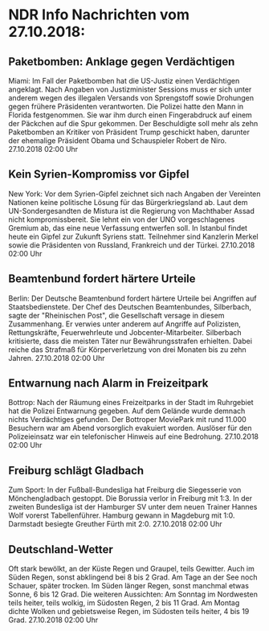 # NDR Info Nachrichten vom 27.10.2018:


## Paketbomben: Anklage gegen Verdächtigen
Miami:	Im Fall der Paketbomben hat die US-Justiz einen Verdächtigen angeklagt. Nach Angaben von Justizminister Sessions muss er sich unter anderem wegen des illegalen Versands von Sprengstoff sowie Drohungen gegen frühere Präsidenten verantworten. Die Polizei hatte den Mann in Florida festgenommen. Sie war ihm durch einen Fingerabdruck auf einem der Päckchen auf die Spur gekommen. Der Beschuldigte soll mehr als zehn Paketbomben an Kritiker von Präsident Trump geschickt haben, darunter der ehemalige Präsident Obama und Schauspieler Robert de Niro. 27.10.2018 02:00 Uhr 

## Kein Syrien-Kompromiss vor Gipfel
New York: Vor dem Syrien-Gipfel zeichnet sich nach Angaben der Vereinten Nationen keine politische Lösung für das Bürgerkriegsland ab. Laut dem UN-Sondergesandten de Mistura ist die Regierung von Machthaber Assad nicht kompromissbereit. Sie lehnt ein von der UNO vorgeschlagenes Gremium ab, das eine neue Verfassung entwerfen soll. In Istanbul findet heute ein Gipfel zur Zukunft Syriens statt. Teilnehmer sind Kanzlerin Merkel sowie die Präsidenten von Russland, Frankreich und der Türkei. 27.10.2018 02:00 Uhr 

## Beamtenbund fordert härtere Urteile
Berlin: Der Deutsche Beamtenbund fordert härtere Urteile bei Angriffen auf Staatsbedienstete. Der Chef des Deutschen Beamtenbundes, Silberbach, sagte der "Rheinischen Post", die Gesellschaft versage in diesem Zusammenhang. Er verwies unter anderem auf Angriffe auf Polizisten, Rettungskräfte, Feuerwehrleute und Jobcenter-Mitarbeiter. Silberbach kritisierte, dass die meisten Täter nur Bewährungsstrafen erhielten. Dabei reiche das Strafmaß für Körperverletzung von drei Monaten bis zu zehn Jahren. 27.10.2018 02:00 Uhr 

## Entwarnung nach Alarm in Freizeitpark
Bottrop: Nach der Räumung eines Freizeitparks in der Stadt im Ruhrgebiet hat die Polizei Entwarnung gegeben. Auf dem Gelände wurde demnach nichts Verdächtiges gefunden. Der Bottroper MoviePark mit rund 11.000 Besuchern war am Abend vorsorglich evakuiert worden. Auslöser für den Polizeieinsatz war ein telefonischer Hinweis auf eine Bedrohung. 27.10.2018 02:00 Uhr 

## Freiburg schlägt Gladbach
Zum Sport: In der Fußball-Bundesliga hat Freiburg die Siegesserie von Mönchengladbach gestoppt. Die Borussia verlor in Freiburg mit 1:3. In der zweiten Bundesliga ist der Hamburger SV unter dem neuen Trainer Hannes Wolf vorerst Tabellenführer. Hamburg gewann in Magdeburg mit 1:0. Darmstadt besiegte Greuther Fürth mit 2:0. 27.10.2018 02:00 Uhr 

## Deutschland-Wetter
Oft stark bewölkt, an der Küste Regen und Graupel, teils Gewitter. Auch im Süden Regen, sonst abklingend bei 8 bis 2 Grad. Am Tage an der See noch Schauer, später trocken. Im Süden länger  Regen, sonst manchmal etwas Sonne, 6 bis 12 Grad. Die weiteren Aussichten: Am Sonntag im Nordwesten teils heiter, teils wolkig, im Südosten Regen, 2 bis 11 Grad. Am Montag dichte Wolken und gebietsweise Regen, im Südosten teils heiter, 4 bis 19 Grad. 27.10.2018 02:00 Uhr 
